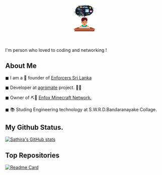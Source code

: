 <p align="center"><a href="https://enforcers.lk/"><img width="20%" src="https://github.com/SathiraSathsara/SathiraSathsara/raw/main/coding.png" /></a></p>

<br />

I'm person who loved to coding and networking !

## About Me

◼ I am a 💼 founder of [Enforcers Sri Lanka](https://enforcers.lk/)

◼ Developer at [agromate](https://www.dialog.lk/dialog-app-challenge-srilanka-1st-inter-school-app-development-competition-concludes-with-grand-finale/) project. 👨‍💻

◼ Owner of ⛏🧱  [Enfox Minecraft Network.](https://enfox.net/)

◼ 📚 Studing Engineering technology at S.W.R.D.Bandaranayake Collage.


## My Github Status.

[![Sathira's GitHub stats](https://github-readme-stats.vercel.app/api?username=SathiraSathsara)](https://github.com/anuraghazra/github-readme-stats)

## Top Repositories

[![Readme Card](https://github-readme-stats.vercel.app/api/pin/?username=SathiraSathsara&repo=SathiraSathsara)](https://github.com/SathiraSathsara/SathiraSathsara)
